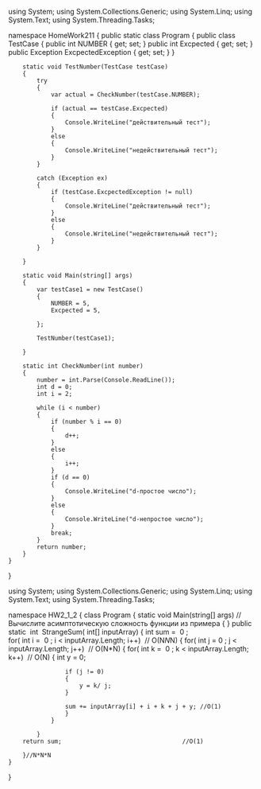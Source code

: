 using System;
using System.Collections.Generic;
using System.Linq;
using System.Text;
using System.Threading.Tasks;

namespace HomeWork211
{
    public static class Program
    {
        public class TestCase
        {
            public int NUMBER { get; set; }
            public int Excpected { get; set; }
            public Exception ExcpectedException { get; set; }
        }

        static void TestNumber(TestCase testCase)
        {
            try
            {
                var actual = CheckNumber(testCase.NUMBER);

                if (actual == testCase.Excpected)
                {
                    Console.WriteLine("действительный тест");
                }
                else
                {
                    Console.WriteLine("недействительный тест");
                }
            }

            catch (Exception ex)
            {
                if (testCase.ExcpectedException != null)
                {
                    Console.WriteLine("действительный тест");
                }
                else
                {
                    Console.WriteLine("недействительный тест");
                }
            }

        }

        static void Main(string[] args)
        {
            var testCase1 = new TestCase()
            {
                NUMBER = 5,
                Excpected = 5,
                
            };

            TestNumber(testCase1);

        }

        static int CheckNumber(int number)
        {
            number = int.Parse(Console.ReadLine());
            int d = 0;
            int i = 2;

            while (i < number)
            {
                if (number % i == 0)
                {
                    d++;
                }
                else
                {
                    i++;
                }
                if (d == 0)
                {
                    Console.WriteLine("d-простое число");
                }
                else
                {
                    Console.WriteLine("d-непростое число");
                }
                break;
            }
            return number;
        }
    }
}

using System;
using System.Collections.Generic;
using System.Linq;
using System.Text;
using System.Threading.Tasks;

namespace HW2_1_2
{
    class Program
    {
        static void Main(string[] args) //Вычислите асимптотическую сложность функции из примера
        {
        }
        public​ ​ static​ ​ int​ ​ StrangeSum​(​ int​[] inputArray)
        {
        int​ sum = ​ 0​ ;                                               
            ​ for​(​ int​ i = ​ 0​ ; i < inputArray.Length; i++)            ​ // O(N*N*N)
                {
                for( int j =  0 ; j < inputArray.Length; j++)          ​ // O(N*N)
                    { 
                     for( int​ k = ​ 0​ ; k < inputArray.Length; k++)      ​ // O(N)
                    {
                    int y = 0;

                    if (j != 0) 
                    {
                        y = k/ j;
                    }

                    sum += inputArray[i] + i + k + j + y; //O(1)
                    }
                }

            }
        return sum;                                  //O(1)               

        }//N*N*N 
    }
}
